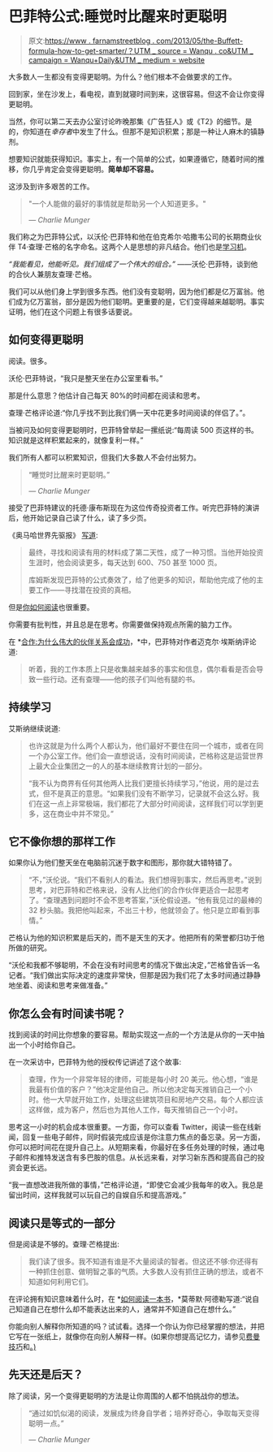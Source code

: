 # 巴菲特公式:睡觉时比醒来时更聪明

> 原文:[https://www . farnamstreetblog . com/2013/05/the-Buffett-formula-how-to-get-smarter/？UTM _ source = Wanqu . co&UTM _ campaign = Wanqu+Daily&UTM _ medium = website](https://www.farnamstreetblog.com/2013/05/the-buffett-formula-how-to-get-smarter/?utm_source=wanqu.co&utm_campaign=Wanqu+Daily&utm_medium=website)

大多数人一生都没有变得更聪明。为什么？他们根本不会做要求的工作。

回到家，坐在沙发上，看电视，直到就寝时间到来，这很容易。但这不会让你变得更聪明。

当然，你可以第二天去办公室讨论昨晚那集《广告狂人》或《T2》的细节。是的，你知道在*幸存者*中发生了什么。但那不是知识积累；那是一种让人麻木的镇静剂。

想要知识就能获得知识。事实上，有一个简单的公式，如果遵循它，随着时间的推移，你几乎肯定会变得更聪明。**简单却不容易。**

这涉及到许多艰苦的工作。

> "一个人能做的最好的事情就是帮助另一个人知道更多。"
> 
> <cite>— Charlie Munger</cite>

我们称之为巴菲特公式，以沃伦·巴菲特和他在伯克希尔·哈撒韦公司的长期商业伙伴 T4·查理·芒格的名字命名。这两个人是思想的非凡结合。他们也是[学习机](https://fs.blog/2012/03/are-you-a-learning-machine/)。

*“我能看见，他能听见。我们组成了一个伟大的组合。”*
——沃伦·巴菲特，谈到他的合伙人兼朋友查理·芒格。

我们可以从他们身上学到很多东西。他们没有变聪明，因为他们都是亿万富翁。他们成为亿万富翁，部分是因为他们聪明。更重要的是，它们变得越来越聪明。事实证明，他们在这个问题上有很多话要说。

## 如何变得更聪明

阅读。很多。

沃伦·巴菲特说，“我只是整天坐在办公室里看书。”

那是什么意思？他估计自己每天 80%的时间都在阅读和思考。

查理·芒格评论道:“你几乎找不到比我们俩一天中花更多时间阅读的伴侣了。”。

当被问及如何变得更聪明时，巴菲特曾举起一摞纸说:“每周读 500 页这样的书。知识就是这样积累起来的，就像复利一样。”

我们所有人都可以积累知识，但我们大多数人不会付出努力。

> “睡觉时比醒来时更聪明。”
> 
> <cite>— Charlie Munger</cite>

接受了巴菲特建议的托德·康布斯现在为这位传奇投资者工作。听完巴菲特的演讲后，他开始记录自己读了什么，读了多少页。

《奥马哈世界先驱报》 [写道](http://www.omaha.com/article/20130428/MONEY/704289987):

> 最终，寻找和阅读有用的材料成了第二天性，成了一种习惯。当他开始投资生涯时，他会阅读更多，每天达到 600、750 甚至 1000 页。
> 
> 库姆斯发现巴菲特的公式奏效了，给了他更多的知识，帮助他完成了他的主要工作——寻找潜在投资的真相。

但是[你如何阅读](https://fs.blog/reading/)也很重要。

你需要有批判性，并且总是在思考。你需要做保持观点所需的脑力工作。

在 *[合作:为什么伟大的伙伴关系会成功](http://www.amazon.com/gp/product/B0055X53ZO/ref=as_li_qf_sp_asin_il_tl?ie=UTF8&camp=1789&creative=9325&creativeASIN=B0055X53ZO&linkCode=as2&tag=farnamstreet-20)，*中，巴菲特对作者迈克尔·埃斯纳评论道:

> 听着，我的工作本质上只是收集越来越多的事实和信息，偶尔看看是否会导致一些行动。还有查理——他的孩子们叫他有腿的书。

## 持续学习

艾斯纳继续说道:

> 也许这就是为什么两个人都认为，他们最好不要住在同一个城市，或者在同一个办公室工作。他们会一直想说话，没有时间阅读，芒格称这是运营世界上最大企业集团之一的人的基本继续教育计划的一部分。
> 
> “我不认为商界有任何其他两人比我们更擅长持续学习，”他说，用的是过去式，但不是真正的意思。“如果我们没有不断学习，记录就不会这么好。我们在这一点上非常极端，我们都花了大部分时间阅读，这样我们可以学到更多，这在商业中并不常见。”

## 它不像你想的那样工作

如果你认为他们整天坐在电脑前沉迷于数字和图形，那你就大错特错了。

> “不，”沃伦说。“我们不看别人的看法。我们想得到事实，然后再思考。”说到思考，对巴菲特和芒格来说，没有人比他们的合作伙伴更适合一起思考了。“查理遇到问题时不会不思考答案，”沃伦假设道。“他有我见过的最棒的 32 秒头脑。我把他叫起来，不出三十秒，他就领会了。他只是立即看到事情。”

芒格认为他的知识积累是后天的，而不是天生的天才。他把所有的荣誉都归功于他所做的研究。

“沃伦和我都不够聪明，不会在没有时间思考的情况下做出决定，”芒格曾告诉一名记者。“我们做出实际决定的速度非常快，但那是因为我们花了太多时间通过静静地坐着、阅读和思考来做准备。”

## 你怎么会有时间读书呢？

找到阅读的时间比你想象的要容易。帮助实现这一点的一个方法是从你的一天中抽出一个小时给你自己。

在一次采访中，巴菲特为他的授权传记讲述了这个故事:

> 查理，作为一个非常年轻的律师，可能是每小时 20 美元。他心想，“谁是我最有价值的客户？”他决定是他自己。所以他决定每天推销自己一个小时。他一大早就开始工作，处理这些建筑项目和房地产交易。每个人都应该这样做，成为客户，然后也为其他人工作，每天推销自己一个小时。

思考这一小时的机会成本很重要。一方面，你可以查看 Twitter，阅读一些在线新闻，回复一些电子邮件，同时假装完成应该是你注意力焦点的备忘录。另一方面，你可以把时间花在提升自己上。从短期来看，你最好在多任务处理的时候，通过电子邮件和推特发送含有多巴胺的信息。从长远来看，对学习新东西和提高自己的投资会更长远。

“我一直想改进我所做的事情，”芒格评论道，“即使它会减少我每年的收入。我总是留出时间，这样我就可以玩自己的自娱自乐和提高游戏。”

## 阅读只是等式的一部分

但是阅读是不够的。查理·芒格提出:

> 我们读了很多。我不知道有谁是不大量阅读的智者。但这还不够:你还得有一种抓住创意、做明智之事的气质。大多数人没有抓住正确的想法，或者不知道如何利用它们。

在评论拥有知识意味着什么时，在 *[如何阅读一本书](https://fs.blog/how-to-read-a-book/)，*莫蒂默·阿德勒写道:“说自己知道自己在想什么却不能表达出来的人，通常并不知道自己在想什么。”

你能向别人解释你所知道的吗？试试看。选择一个你认为你已经掌握的想法，并把它写在一张纸上，就像你在向别人解释一样。(如果你想提高记忆力，请参见[费曼技巧](https://fs.blog/2012/04/feynman-technique/)和[。)](https://fs.blog/2012/09/a-simple-tool-to-help-you-learn-better/)

## 先天还是后天？

除了阅读，另一个变得更聪明的方法是让你周围的人都不怕挑战你的想法。

> “通过如饥似渴的阅读，发展成为终身自学者；培养好奇心，争取每天变得聪明一点。”
> 
> <cite>— Charlie Munger</cite>